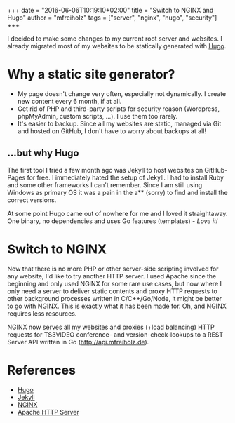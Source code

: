 +++
date = "2016-06-06T10:19:10+02:00"
title = "Switch to NGINX and Hugo"
author = "mfreiholz"
tags = ["server", "nginx", "hugo", "security"]
+++

I decided to make some changes to my current root server and websites.
I already migrated most of my websites to be statically generated with [Hugo](https://hugo.io).<!--more-->

# Why a static site generator?

- My page doesn't change very often, especially not dynamically.
  I create new content every 6 month, if at all.
- Get rid of PHP and third-party scripts for security reason (Wordpress,
  phpMyAdmin, custom scripts, ...). I use them too rarely.
- It's easier to backup. Since all my websites are static, managed via Git and
  hosted on GitHub, I don't have to worry about backups at all!

## ...but why Hugo

The first tool I tried a few month ago was Jekyll to host websites on GitHub-Pages
for free. I immediately hated the setup of Jekyll. I had to install Ruby and some
other frameworks I can't remember. Since I am still using Windows as primary OS
it was a pain in the a** (sorry) to find and install the correct versions.

At some point Hugo came out of nowhere for me and I loved it straightaway.
One binary, no dependencies and uses Go features (templates) - _Love it!_

# Switch to NGINX

Now that there is no more PHP or other server-side scripting involved for any
website, I'd like to try another HTTP server. I used Apache since the beginning
and only used NGINX for some rare use cases, but now where I only need a server
to deliver static contents and proxy HTTP requests to other background processes
written in C/C++/Go/Node, it might be better to go with NGINX. This is exactly
what it has been made for. Oh, and NGINX requires less resources.

NGINX now serves all my websites and proxies (+load balancing) HTTP requests for
TS3VIDEO conference- and version-check-lookups to a REST Server API written in
Go (<http://api.mfreiholz.de>).

# References

- [Hugo](http://gohugo.io/)
- [Jekyll](https://jekyllrb.com/)
- [NGINX](https://nginx.org/)
- [Apache HTTP Server](http://httpd.apache.org/)

